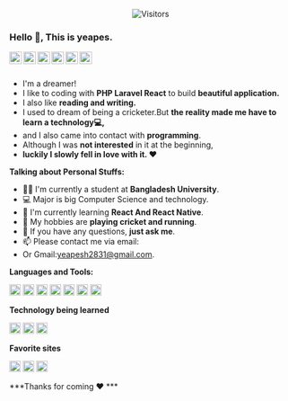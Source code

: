 <div align="center"> 
  
  ![Visitors](https://gpvc.arturio.dev/yeapes) 

</div>

### Hello 👋, This is yeapes.

<a href="https://facebook.com/yeapes.cse">
  <img align="left" alt="Facebook" width="22px" src="https://cdn.jsdelivr.net/npm/simple-icons@3.12.2/icons/facebook.svg" />
</a>

<a href="https://twitter.com/@rayeapes">
  <img align="left" alt="Twitter" width="22px" src="https://cdn.jsdelivr.net/npm/simple-icons@3.12.2/icons/twitter.svg" />
</a>

<a href="https://youtube.com/yeapes">
  <img align="left" alt="youtube" width="22px" src="https://cdn.jsdelivr.net/npm/simple-icons@3.12.2/icons/youtube.svg" />
</a>

<a href="https://www.instagram.com/_yeapes_/">
  <img align="left" alt="instagram" width="22px" src="https://cdn.jsdelivr.net/npm/simple-icons@3.12.2/icons/instagram.svg" />
</a>

<a href="https://github.com/yeapes">
  <img align="left" alt="Github" width="22px" src="https://cdn.jsdelivr.net/npm/simple-icons@v3/icons/github.svg" />
</a>



<a href="https://mail.google.com/ ">
  <img align="left" alt="Gmail" width="22px" src="https://cdn.jsdelivr.net/npm/simple-icons@3.12.2/icons/gmail.svg" />
</a>

<br />
<br />

- I'm a dreamer! 
- I like to coding with  **PHP  Laravel React** to build  **beautiful application.**
- I also like **reading and writing.** 
- I used to dream of being a cricketer.But **the reality made me have to learn a technology💻,**
- and I also came into contact with **programming**.
- Although I was **not interested** in it at the beginning,
- **luckily I slowly fell in love with it. ❤️**
 
**Talking about Personal Stuffs:**

- 👨‍🏛 I'm currently a student at **Bangladesh University**.
- 💻 Major is big Computer Science and technology.
- 🌱 I'm currently learning **React And React Native**. 
- 🤔 My hobbies are **playing cricket and running**.
- 💬 If you have any questions, **just ask me**.
- 📫 Please contact me via email:
- Or Gmail:yeapesh2831@gmail.com.

 

**Languages and Tools:**  
 
<code><img height="20" src="https://upload.wikimedia.org/wikipedia/commons/2/27/PHP-logo.svg"></code>
<code><img height="20" src="https://upload.wikimedia.org/wikipedia/commons/9/9a/Laravel.svg"></code>
<code><img height="20" src="https://upload.wikimedia.org/wikipedia/commons/a/a7/React-icon.svg"></code> 
<code><img height="20" src="https://upload.wikimedia.org/wikipedia/commons/d/d5/CSS3_logo_and_wordmark.svg"></code>
<code><img height="20" src="https://upload.wikimedia.org/wikipedia/commons/9/99/Unofficial_JavaScript_logo_2.svg"></code> 
<code><img height="20" src="https://upload.wikimedia.org/wikipedia/commons/3/3f/Git_icon.svg"></code>
<code><img height="20" src="https://www.vectorlogo.zone/logos/mysql/mysql-ar21.svg"></code>

**Technology being learned**

<code><img height="20" src="https://upload.wikimedia.org/wikipedia/commons/d/dd/Linux_logo.jpg"></code> 
<code><img height="20" src="https://upload.wikimedia.org/wikipedia/commons/a/a7/React-icon.svg"></code>
<code><img height="20" src="https://upload.wikimedia.org/wikipedia/commons/9/95/Vue.js_Logo_2.svg"></code>

**Favorite sites**

<code><img height="20" src="https://upload.wikimedia.org/wikipedia/commons/9/91/Octicons-mark-github.svg"></code>
<code><img height="20" src="https://upload.wikimedia.org/wikipedia/commons/a/a0/W3Schools_logo.svg"></code>
<code><img height="20" src="https://upload.wikimedia.org/wikipedia/commons/e/ef/Stack_Overflow_icon.svg"></code>
 
 

***Thanks for coming ❤️ ***
